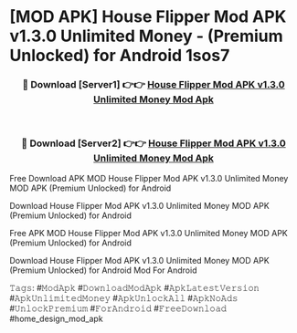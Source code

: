 # [MOD APK] House Flipper Mod APK v1.3.0 Unlimited Money - (Premium Unlocked) for Android 1sos7



<div align="center">
<h3>🔴 Download [Server1] 👉👉 <a href="https://momento.my/?title=House_Flipper_Mod_APK_v1.3.0_Unlimited_Money">House Flipper Mod APK v1.3.0 Unlimited Money Mod Apk</a></h3><br>

<h3>🔴 Download [Server2] 👉👉 <a href="https://momento.my/?title=House_Flipper_Mod_APK_v1.3.0_Unlimited_Money">House Flipper Mod APK v1.3.0 Unlimited Money Mod Apk</a></h3>
</div>



Free Download APK MOD House Flipper Mod APK v1.3.0 Unlimited Money MOD APK (Premium Unlocked) for Android

Download House Flipper Mod APK v1.3.0 Unlimited Money MOD APK (Premium Unlocked) for Android

Free APK MOD House Flipper Mod APK v1.3.0 Unlimited Money MOD APK (Premium Unlocked) for Android

Download House Flipper Mod APK v1.3.0 Unlimited Money MOD APK (Premium Unlocked) for Android Mod For Android

𝚃𝚊𝚐𝚜: #𝙼𝚘𝚍𝙰𝚙𝚔 #𝙳𝚘𝚠𝚗𝚕𝚘𝚊𝚍𝙼𝚘𝚍𝙰𝚙𝚔 #𝙰𝚙𝚔𝙻𝚊𝚝𝚎𝚜𝚝𝚅𝚎𝚛𝚜𝚒𝚘𝚗 #𝙰𝚙𝚔𝚄𝚗𝚕𝚒𝚖𝚒𝚝𝚎𝚍𝙼𝚘𝚗𝚎𝚢 #𝙰𝚙𝚔𝚄𝚗𝚕𝚘𝚌𝚔𝙰𝚕𝚕 #𝙰𝚙𝚔𝙽𝚘𝙰𝚍𝚜 #𝚄𝚗𝚕𝚘𝚌𝚔𝙿𝚛𝚎𝚖𝚒𝚞𝚖 #𝙵𝚘𝚛𝙰𝚗𝚍𝚛𝚘𝚒𝚍 #𝙵𝚛𝚎𝚎𝙳𝚘𝚠𝚗𝚕𝚘𝚊𝚍 #home_design_mod_apk
